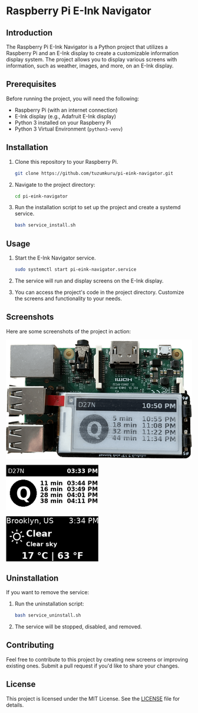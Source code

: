 # Raspberry Pi E-Ink Navigator

## Introduction

The Raspberry Pi E-Ink Navigator is a Python project that utilizes a Raspberry Pi and an E-Ink display to create a customizable information display system. The project allows you to display various screens with information, such as weather, images, and more, on an E-Ink display.

## Prerequisites

Before running the project, you will need the following:

- Raspberry Pi (with an internet connection)
- E-Ink display (e.g., Adafruit E-Ink display)
- Python 3 installed on your Raspberry Pi
- Python 3 Virtual Environment (`python3-venv`)

## Installation

1. Clone this repository to your Raspberry Pi.

    ```bash
    git clone https://github.com/tuzumkuru/pi-eink-navigator.git
    ```

2. Navigate to the project directory:

    ```bash
    cd pi-eink-navigator
    ```

3. Run the installation script to set up the project and create a systemd service.

    ```bash
    bash service_install.sh
    ```

## Usage

1. Start the E-Ink Navigator service.

    ```bash
    sudo systemctl start pi-eink-navigator.service
    ```

2. The service will run and display screens on the E-Ink display.

3. You can access the project's code in the project directory. Customize the screens and functionality to your needs.

## Screenshots

Here are some screenshots of the project in action:

![Raspberry Pi with E-Ink Screen](files/image_on_rpi.png)

![MTA Screen](files/image_mta_screen.png)

![Weather Screen](files/image_weather_screen.png)

## Uninstallation

If you want to remove the service:

1. Run the uninstallation script:

    ```bash
    bash service_uninstall.sh
    ```

2. The service will be stopped, disabled, and removed.

## Contributing

Feel free to contribute to this project by creating new screens or improving existing ones. Submit a pull request if you'd like to share your changes.

## License

This project is licensed under the MIT License. See the [LICENSE](LICENSE) file for details.
